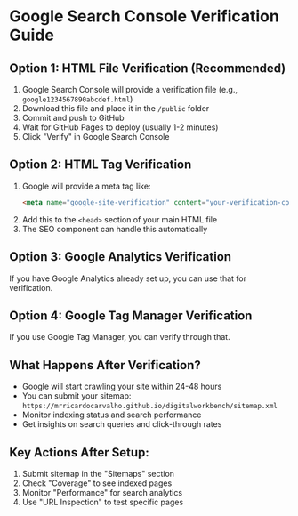 # Google Search Console Verification Guide

## Option 1: HTML File Verification (Recommended)
1. Google Search Console will provide a verification file (e.g., `google1234567890abcdef.html`)
2. Download this file and place it in the `/public` folder
3. Commit and push to GitHub
4. Wait for GitHub Pages to deploy (usually 1-2 minutes)
5. Click "Verify" in Google Search Console

## Option 2: HTML Tag Verification
1. Google will provide a meta tag like:
   ```html
   <meta name="google-site-verification" content="your-verification-code" />
   ```
2. Add this to the `<head>` section of your main HTML file
3. The SEO component can handle this automatically

## Option 3: Google Analytics Verification
If you have Google Analytics already set up, you can use that for verification.

## Option 4: Google Tag Manager Verification
If you use Google Tag Manager, you can verify through that.

## What Happens After Verification?
- Google will start crawling your site within 24-48 hours
- You can submit your sitemap: `https://mrricardocarvalho.github.io/digitalworkbench/sitemap.xml`
- Monitor indexing status and search performance
- Get insights on search queries and click-through rates

## Key Actions After Setup:
1. Submit sitemap in the "Sitemaps" section
2. Check "Coverage" to see indexed pages
3. Monitor "Performance" for search analytics
4. Use "URL Inspection" to test specific pages
